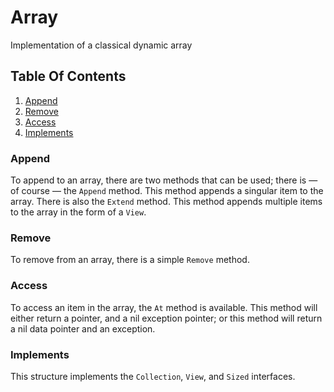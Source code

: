 # Array

Implementation of a classical dynamic array

## Table Of Contents
1. [Append](#append)
2. [Remove](#remove)
3. [Access](#access)
4. [Implements](#implements)

### Append
To append to an array, there are two methods that can be used; there is &mdash; of course &mdash; the `Append` method. This method appends a singular item to the array. There is also the `Extend` method. This method appends multiple items to the array in the form of a `View`.

### Remove
To remove from an array, there is a simple `Remove` method.

### Access
To access an item in the array, the `At` method is available. This method will either return a pointer, and a nil exception pointer; or this method will return a nil data pointer and an exception.

### Implements
This structure implements the `Collection`, `View`, and `Sized` interfaces.
